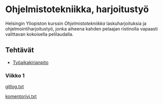 # Ohjelmistotekniikka, harjoitustyö

Helsingin Yliopiston kurssin *Ohjelmistotekniikka* laskuharjoituksia ja ohjelmointiharjoitustyö, jonka aiheena kahden pelaajan ristinolla vapaasti valittavan kokoisella pelilaudalla. 

## Tehtävät

* [Työaikakirjanpito](/dokumentointi/tuntikirjanpito.md)

### Viikko 1
[gitlog.txt](/laskarit/viikko1/gitlog.txt)

[komentorivi.txt](/laskarit/viikko1/komentorivi.txt)


